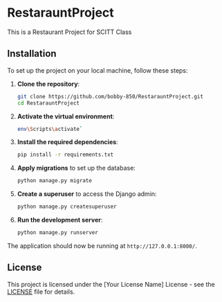 # RestarauntProject
This is a Restaurant Project for SCITT Class

## Installation

To set up the project on your local machine, follow these steps:

1. **Clone the repository**:
    ```bash
    git clone https://github.com/bobby-850/RestarauntProject.git
    cd RestarauntProject
    ```

2. **Activate the virtual environment**:
    ```bash
    env\Scripts\activate`
    ```

3. **Install the required dependencies**:
    ```bash
    pip install -r requirements.txt
    ```

4. **Apply migrations** to set up the database:
    ```bash
    python manage.py migrate
    ```

5. **Create a superuser** to access the Django admin:
    ```bash
    python manage.py createsuperuser
    ```

6. **Run the development server**:
    ```bash
    python manage.py runserver
    ```

The application should now be running at `http://127.0.0.1:8000/`.

## License

This project is licensed under the [Your License Name] License - see the [LICENSE](LICENSE) file for details.



